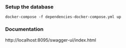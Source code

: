 
### Setup the database
```
docker-compose -f dependencies-docker-compose.yml up
```

### Documentation

http://localhost:8095/swagger-ui/index.html

